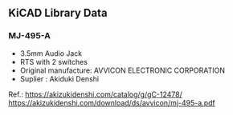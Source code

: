 ## KiCAD Library Data
### MJ-495-A
- 3.5mm Audio Jack
- RTS with 2 switches
- Original manufacture: AVVICON ELECTRONIC CORPORATION
- Suplier : Akiduki Denshi

Ref.: 
<https://akizukidenshi.com/catalog/g/gC-12478/>  
<https://akizukidenshi.com/download/ds/avvicon/mj-495-a.pdf>  


